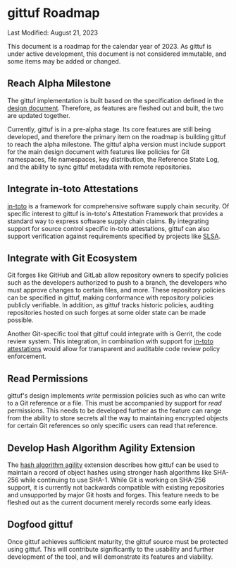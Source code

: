 # gittuf Roadmap

Last Modified: August 21, 2023

This document is a roadmap for the calendar year of 2023. As gittuf is under
active development, this document is not considered immutable, and some items
may be added or changed.

## Reach Alpha Milestone

The gittuf implementation is built based on the specification defined in the
[design document](/docs/design-document.md). Therefore, as features are fleshed
out and built, the two are updated together.

Currently, gittuf is in a pre-alpha stage. Its core features are still being
developed, and therefore the primary item on the roadmap is building gittuf to
reach the alpha milestone. The gittuf alpha version must include support for the
main design document with features like policies for Git namespaces, file
namespaces, key distribution, the Reference State Log, and the ability to sync
gittuf metadata with remote repositories.

## Integrate in-toto Attestations

[in-toto](https://in-toto.io/) is a framework for comprehensive software supply
chain security. Of specific interest to gittuf is in-toto's Attestation
Framework that provides a standard way to express software supply chain claims.
By integrating support for source control specific in-toto attestations, gittuf
can also support verification against requirements specified by projects like
[SLSA](https://slsa.dev/).

## Integrate with Git Ecosystem

Git forges like GitHub and GitLab allow repository owners to specify policies
such as the developers authorized to push to a branch, the developers who must
approve changes to certain files, and more. These repository policies can be
specified in gittuf, making conformance with repository policies publicly
verifiable. In addition, as gittuf tracks historic policies, auditing
repositories hosted on such forges at some older state can be made possible.

Another Git-specific tool that gittuf could integrate with is Gerrit, the code
review system. This integration, in combination with support for
[in-toto attestations](#integrate-in-toto-attestations) would allow for
transparent and auditable code review policy enforcement.

## Read Permissions

gittuf's design implements _write_ permission policies such as who can write to
a Git reference or a file. This must be accompanied by support for _read_
permissions. This needs to be developed further as the feature can range from
the ability to store secrets all the way to maintaining encrypted objects for
certain Git references so only specific users can read that reference.

## Develop Hash Algorithm Agility Extension

The
[hash algorithm agility](/docs/extensions/hash-algorithm-agility.md) extension
describes how gittuf can be used to maintain a record of object hashes using
stronger hash algorithms like SHA-256 while continuing to use SHA-1. While Git
is working on SHA-256 support, it is currently not backwards compatible with
existing repositories and unsupported by major Git hosts and forges. This
feature needs to be fleshed out as the current document merely records some
early ideas.

## Dogfood gittuf

Once gittuf achieves sufficient maturity, the gittuf source must be protected
using gittuf. This will contribute significantly to the usability and further
development of the tool, and will demonstrate its features and viability.
